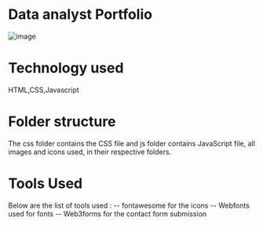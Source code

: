 # Data analyst Portfolio
![image](https://github.com/MansiDhuri/Portfolio/assets/80107261/e039872e-d4d9-49a8-b6df-a0ab4f5892d0)
# Technology used
HTML,CSS,Javascript
# Folder structure
The css folder contains the CSS file and js folder contains JavaScript file, all images and icons used, in their respective folders.
# Tools Used
Below are the list of tools used :
-- fontawesome for the icons
-- Webfonts used for fonts
-- Web3forms for the contact form submission
